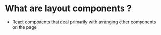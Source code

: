 # What are layout components ?

- React components that deal primarily with arranging other components on the page
